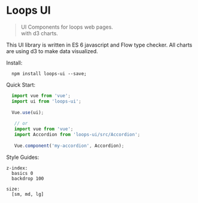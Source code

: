 # Loops UI

> UI Components for loops web pages.   
> with d3 charts.

This UI library is written in ES 6 javascript and Flow type checker.
All charts are using d3 to make data visualized.


Install:
```npm
  npm install loops-ui --save;
```

Quick Start: 
```javascript
  import vue from 'vue';
  import ui from 'loops-ui';
  
  Vue.use(ui);
  
   // or
   import vue from 'vue';
   import Accordion from 'loops-ui/src/Accordion';
   
   Vue.component('my-accordion', Accordion);
```


Style Guides:
```
z-index:
  basics 0
  backdrop 100
  
size: 
  [sm, md, lg]
```
